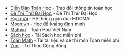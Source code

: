 - [Diễn Đàn Toán Học](https://diendantoanhoc.net) - Trao đổi thông tin toán học
- [Đề Thi Thử Đại Học](https://www.dethithudaihoc.com) - Đề Thi Thử Đại Học
- [Học mãi](https://hocmai.vn) - Hệ thống giáo dục HOCMAI
- [Moon.vn](https://moon.vn/logib) - Học để khẳng định mình
- [Mathvn](https://www.mathvn.com) - Toán Học Việt Nam
- [Sách học](https://sachhoc.com) - Tải Sách học miễn phí
- [Toán Math](https://toanmath.com) - Tải tài liệu và đề thi môn Toán miễn phí
- [Zuni](http://zuni.vn) - Tri Thức Cộng đồng
